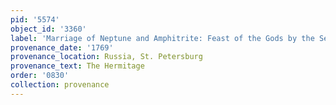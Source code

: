 ```yaml
---
pid: '5574'
object_id: '3360'
label: 'Marriage of Neptune and Amphitrite: Feast of the Gods by the Sea'
provenance_date: '1769'
provenance_location: Russia, St. Petersburg
provenance_text: The Hermitage
order: '0830'
collection: provenance
---
```

